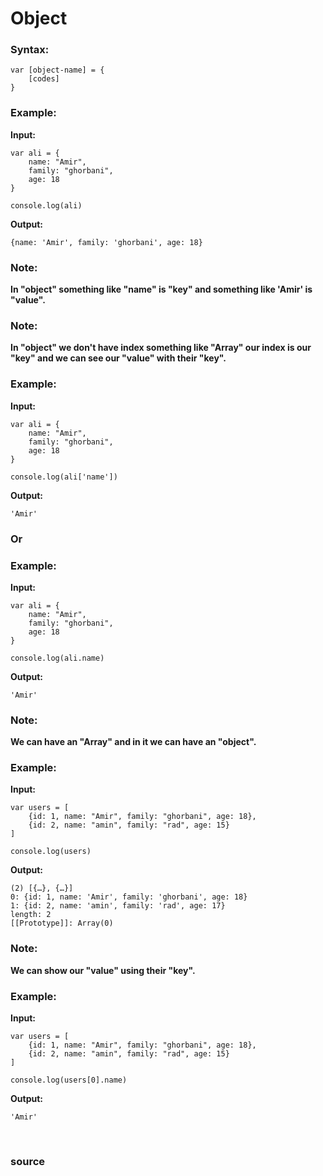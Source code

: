# Object

### Syntax:
```
var [object-name] = {
	[codes]
}
```

### Example:

**Input:**
```
var ali = {
	name: "Amir",
	family: "ghorbani",
	age: 18
}

console.log(ali)
```

**Output:**
```
{name: 'Amir', family: 'ghorbani', age: 18}
```

### Note: 
**In "object" something like "name" is "key" and something like 'Amir' is "value".**

### Note: 
**In "object" we don't have index something like "Array" our index is our "key" and we can see our "value" with their "key".**

### Example:

**Input:**
```
var ali = {
	name: "Amir",
	family: "ghorbani",
	age: 18
}

console.log(ali['name'])
```

**Output:**
```
'Amir'
```

### Or

### Example:

**Input:**
```
var ali = {
	name: "Amir",
	family: "ghorbani",
	age: 18
}

console.log(ali.name)
```

**Output:**
```
'Amir'
```

### Note: 
**We can have an "Array" and in it we can have an "object".**

### Example:

**Input:**
```
var users = [
	{id: 1, name: "Amir", family: "ghorbani", age: 18},
	{id: 2, name: "amin", family: "rad", age: 15}
]

console.log(users)
```

**Output:**
```
(2) [{…}, {…}]
0: {id: 1, name: 'Amir', family: 'ghorbani', age: 18}
1: {id: 2, name: 'amin', family: 'rad', age: 17}
length: 2
[[Prototype]]: Array(0)
```

### Note: 
**We can show our "value" using their "key".**

### Example:

**Input:**
```
var users = [
	{id: 1, name: "Amir", family: "ghorbani", age: 18},
	{id: 2, name: "amin", family: "rad", age: 15}
]

console.log(users[0].name)
```

**Output:**
```
'Amir'
```


<br>

### <a href="https://javascript.info/object" style="text-decoration: none;"> source </a>
